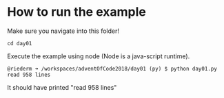# How to run the example
Make sure you navigate into this folder!
```
cd day01
````

Execute the example using node (Node is a java-script runtime).

```
@riederm ➜ /workspaces/adventOfCode2018/day01 (py) $ python day01.py 
read 958 lines
```
It should have printed "read 958 lines"